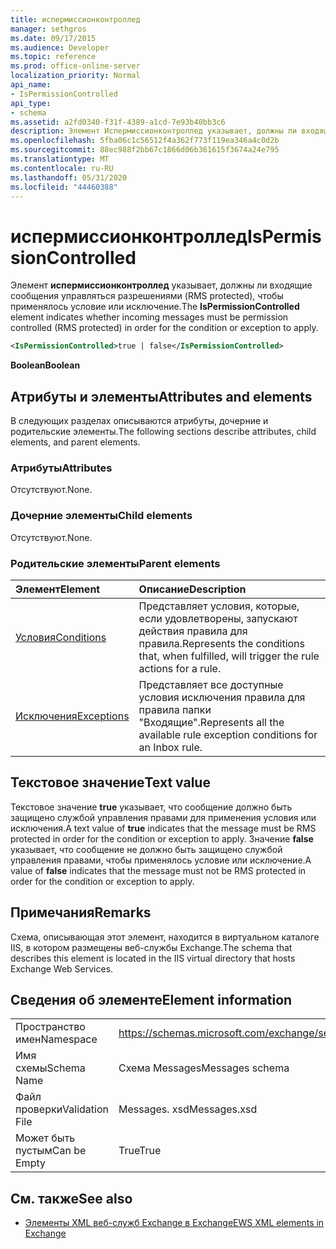 ```yaml
---
title: испермиссионконтроллед
manager: sethgros
ms.date: 09/17/2015
ms.audience: Developer
ms.topic: reference
ms.prod: office-online-server
localization_priority: Normal
api_name:
- IsPermissionControlled
api_type:
- schema
ms.assetid: a2fd0340-f31f-4389-a1cd-7e93b40bb3c6
description: Элемент Испермиссионконтроллед указывает, должны ли входящие сообщения управляться разрешениями (RMS protected), чтобы применялось условие или исключение.
ms.openlocfilehash: 5fba06c1c56512f4a362f773f119ea346a4c0d2b
ms.sourcegitcommit: 88ec988f2bb67c1866d06b361615f3674a24e795
ms.translationtype: MT
ms.contentlocale: ru-RU
ms.lasthandoff: 05/31/2020
ms.locfileid: "44460388"
---
```

# <a name="ispermissioncontrolled"></a><span data-ttu-id="82e15-103">испермиссионконтроллед</span><span class="sxs-lookup"><span data-stu-id="82e15-103">IsPermissionControlled</span></span>

<span data-ttu-id="82e15-104">Элемент **испермиссионконтроллед** указывает, должны ли входящие сообщения управляться разрешениями (RMS protected), чтобы применялось условие или исключение.</span><span class="sxs-lookup"><span data-stu-id="82e15-104">The **IsPermissionControlled** element indicates whether incoming messages must be permission controlled (RMS protected) in order for the condition or exception to apply.</span></span> 
  
```XML
<IsPermissionControlled>true | false</IsPermissionControlled>
```

 <span data-ttu-id="82e15-105">**Boolean**</span><span class="sxs-lookup"><span data-stu-id="82e15-105">**Boolean**</span></span>
## <a name="attributes-and-elements"></a><span data-ttu-id="82e15-106">Атрибуты и элементы</span><span class="sxs-lookup"><span data-stu-id="82e15-106">Attributes and elements</span></span>

<span data-ttu-id="82e15-107">В следующих разделах описываются атрибуты, дочерние и родительские элементы.</span><span class="sxs-lookup"><span data-stu-id="82e15-107">The following sections describe attributes, child elements, and parent elements.</span></span>
  
### <a name="attributes"></a><span data-ttu-id="82e15-108">Атрибуты</span><span class="sxs-lookup"><span data-stu-id="82e15-108">Attributes</span></span>

<span data-ttu-id="82e15-109">Отсутствуют.</span><span class="sxs-lookup"><span data-stu-id="82e15-109">None.</span></span>
  
### <a name="child-elements"></a><span data-ttu-id="82e15-110">Дочерние элементы</span><span class="sxs-lookup"><span data-stu-id="82e15-110">Child elements</span></span>

<span data-ttu-id="82e15-111">Отсутствуют.</span><span class="sxs-lookup"><span data-stu-id="82e15-111">None.</span></span>
  
### <a name="parent-elements"></a><span data-ttu-id="82e15-112">Родительские элементы</span><span class="sxs-lookup"><span data-stu-id="82e15-112">Parent elements</span></span>

|<span data-ttu-id="82e15-113">**Элемент**</span><span class="sxs-lookup"><span data-stu-id="82e15-113">**Element**</span></span>|<span data-ttu-id="82e15-114">**Описание**</span><span class="sxs-lookup"><span data-stu-id="82e15-114">**Description**</span></span>|
|:-----|:-----|
|[<span data-ttu-id="82e15-115">Условия</span><span class="sxs-lookup"><span data-stu-id="82e15-115">Conditions</span></span>](conditions.md) <br/> |<span data-ttu-id="82e15-116">Представляет условия, которые, если удовлетворены, запускают действия правила для правила.</span><span class="sxs-lookup"><span data-stu-id="82e15-116">Represents the conditions that, when fulfilled, will trigger the rule actions for a rule.</span></span>  <br/> |
|[<span data-ttu-id="82e15-117">Исключения</span><span class="sxs-lookup"><span data-stu-id="82e15-117">Exceptions</span></span>](exceptions.md) <br/> |<span data-ttu-id="82e15-118">Представляет все доступные условия исключения правила для правила папки "Входящие".</span><span class="sxs-lookup"><span data-stu-id="82e15-118">Represents all the available rule exception conditions for an Inbox rule.</span></span>  <br/> |
   
## <a name="text-value"></a><span data-ttu-id="82e15-119">Текстовое значение</span><span class="sxs-lookup"><span data-stu-id="82e15-119">Text value</span></span>

<span data-ttu-id="82e15-120">Текстовое значение **true** указывает, что сообщение должно быть защищено службой управления правами для применения условия или исключения.</span><span class="sxs-lookup"><span data-stu-id="82e15-120">A text value of **true** indicates that the message must be RMS protected in order for the condition or exception to apply.</span></span> <span data-ttu-id="82e15-121">Значение **false** указывает, что сообщение не должно быть защищено службой управления правами, чтобы применялось условие или исключение.</span><span class="sxs-lookup"><span data-stu-id="82e15-121">A value of **false** indicates that the message must not be RMS protected in order for the condition or exception to apply.</span></span> 
  
## <a name="remarks"></a><span data-ttu-id="82e15-122">Примечания</span><span class="sxs-lookup"><span data-stu-id="82e15-122">Remarks</span></span>

<span data-ttu-id="82e15-123">Схема, описывающая этот элемент, находится в виртуальном каталоге IIS, в котором размещены веб-службы Exchange.</span><span class="sxs-lookup"><span data-stu-id="82e15-123">The schema that describes this element is located in the IIS virtual directory that hosts Exchange Web Services.</span></span>
  
## <a name="element-information"></a><span data-ttu-id="82e15-124">Сведения об элементе</span><span class="sxs-lookup"><span data-stu-id="82e15-124">Element information</span></span>

|||
|:-----|:-----|
|<span data-ttu-id="82e15-125">Пространство имен</span><span class="sxs-lookup"><span data-stu-id="82e15-125">Namespace</span></span>  <br/> |https://schemas.microsoft.com/exchange/services/2006/messages  <br/> |
|<span data-ttu-id="82e15-126">Имя схемы</span><span class="sxs-lookup"><span data-stu-id="82e15-126">Schema Name</span></span>  <br/> |<span data-ttu-id="82e15-127">Схема Messages</span><span class="sxs-lookup"><span data-stu-id="82e15-127">Messages schema</span></span>  <br/> |
|<span data-ttu-id="82e15-128">Файл проверки</span><span class="sxs-lookup"><span data-stu-id="82e15-128">Validation File</span></span>  <br/> |<span data-ttu-id="82e15-129">Messages. xsd</span><span class="sxs-lookup"><span data-stu-id="82e15-129">Messages.xsd</span></span>  <br/> |
|<span data-ttu-id="82e15-130">Может быть пустым</span><span class="sxs-lookup"><span data-stu-id="82e15-130">Can be Empty</span></span>  <br/> |<span data-ttu-id="82e15-131">True</span><span class="sxs-lookup"><span data-stu-id="82e15-131">True</span></span>  <br/> |
   
## <a name="see-also"></a><span data-ttu-id="82e15-132">См. также</span><span class="sxs-lookup"><span data-stu-id="82e15-132">See also</span></span>



- [<span data-ttu-id="82e15-133">Элементы XML веб-служб Exchange в Exchange</span><span class="sxs-lookup"><span data-stu-id="82e15-133">EWS XML elements in Exchange</span></span>](ews-xml-elements-in-exchange.md)

